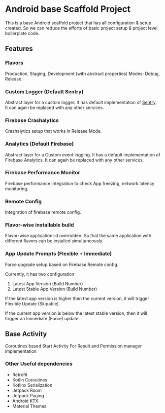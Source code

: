 # Android base Scaffold Project

This is a base Android scaffold project that has all configuration & setup created. So we can reduce the efforts of basic project setup & project level boilerplate code.

## Features 

### Flavors
Production, Staging, Development (with abstract properties)
Modes: Debug, Release.

### Custom Logger (Default Sentry)
Abstract layer for a custom logger. It has default implementation of [Sentry](https://sentry.io/welcome/).
It can again be replaced with any other services.

### Firebase Crashalytics
Crashalytics setup that works in Release Mode.

### Analytics (Default Firebase)
Abstract layer for a Custom event logging. It has a default implementation of Firebase Analytics. It can again be replaced with any other services.

### Firebase Performance Monitor
Firebase performance integration to check App freezing, network latency monitoring.

### Remote Config
Integration of firebase remote config.

### Flavor-wise installable build
Flavor-wise application-id overridden. So that the same application with different flavors can be installed simultaneously.

### App Update Prompts (Flexible + Immediate)
Force upgrade setup based on Firebase Remote config.

Currently, it has two configuration
1. Latest App Version (Build Number)
2. Latest Stable App Version (Build Number)

If the latest app version is higher then the current version, it will trigger Flexible Update (Skipable).

If the current app version is below the latest stable version, then it will trigger an Immediate (Force) update.


## Base Activity
Coroutines based Start Activity For Result and Permission manager implementation


### Other Useful dependencies
- Retrofit
- Kotlin Coroutines
- Kotlinx Serialization
- Jetpack Room
- Jetpack Paging
- Android KTX
- Material Themes